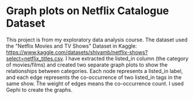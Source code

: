 # Graph plots on Netflix Catalogue Dataset
This project is from my exploratory data analysis course. The dataset used the "Netflix Movies and TV Shows" Dataset in Kaggle: https://www.kaggle.com/datasets/shivamb/netflix-shows?select=netflix_titles.csv. I have extracted the listed_in column (the category of movies/films) and created two separate graph plots to show the relationships between categories. Each node represents a listed_in label, and each edge represents the co-occurrence of two listed_in tags in the same show. The weight of edges means the co-occurrence count. I used Gephi to create the graphs.
